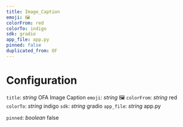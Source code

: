 ```yaml
---
title: Image_Caption
emoji: 🖼
colorFrom: red
colorTo: indigo
sdk: gradio
app_file: app.py
pinned: false
duplicated_from: OF
---
```

# Configuration
`title`: _string_
OFA Image Caption
`emoji`: _string_
🖼
`colorFrom`: _string_
red
`colorTo`: _string_
indigo
`sdk`: _string_
gradio
`app_file`: _string_
app.py

`pinned`: _boolean_
false